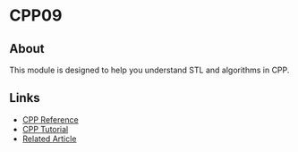   # CPP09

  ## About ##

  This module is designed to help you understand STL and algorithms in CPP.

  ## Links ##
  - [CPP Reference](https://en.cppreference.com/)
  - [CPP Tutorial](https://www.w3schools.com/cpp/default.asp)
  - [Related Article](https://cplusplus.com/reference/stl/)
